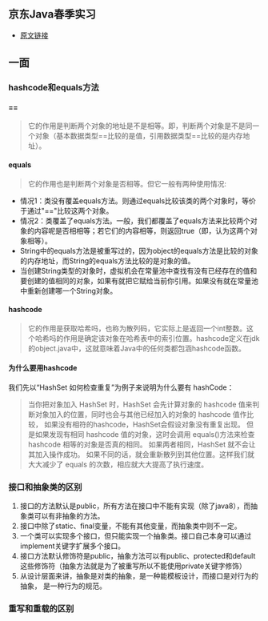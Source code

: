 ## 京东Java春季实习
- [原文链接](https://www.nowcoder.com/discuss/413662)

## 一面

### hashcode和equals方法
#### ==
> 它的作用是判断两个对象的地址是不是相等。即，判断两个对象是不是同一个对象（基本数据类型==比较的是值，引用数据类型==比较的是内存地址）。

#### equals
> 它的作用也是判断两个对象是否相等。但它一般有两种使用情况:
- 情况1：类没有覆盖equals方法。则通过equals比较该类的两个对象时，等价于通过"=="比较这两个对象。
- 情况2：类覆盖了equals方法。一般，我们都覆盖了equals方法来比较两个对象的内容呢是否相相等；若它们的内容相等，则返回true（即，认为这两个对象相等）。
- String中的equals方法是被重写过的，因为object的equals方法是比较的对象的内存地址，而String的equals方法比较的是对象的值。
- 当创建String类型的对象时，虚拟机会在常量池中查找有没有已经存在的值和要创建的值相同的对象，如果有就把它赋给当前你引用。如果没有就在常量池中重新创建哪一个String对象。

#### hashcode
> 它的作用是获取哈希吗，也称为散列码，它实际上是返回一个int整数。这个哈希吗的作用是确定该对象在哈希表中的索引位置。hashcode定义在jdk的object.java中，这就意味着Java中的任何类都包涵hashcode函数。

#### 为什么要用hashcode
我们先以“HashSet 如何检查重复”为例子来说明为什么要有 hashCode： 
> 当你把对象加入 HashSet 时，HashSet 会先计算对象的 hashcode 值来判断对象加入的位置，同时也会与其他已经加入的对象的 hashcode 值作比较，
> 如果没有相符的hashcode，HashSet会假设对象没有重复出现。
> 但是如果发现有相同 hashcode 值的对象，这时会调用 equals()方法来检查 hashcode 相等的对象是否真的相同。
> 如果两者相同，HashSet 就不会让其加入操作成功。
> 如果不同的话，就会重新散列到其他位置。这样我们就大大减少了 equals 的次数，相应就大大提高了执行速度。

### 接口和抽象类的区别
1. 接口的方法默认是public，所有方法在接口中不能有实现（除了java8），而抽象类可以有非抽象的方法。
2. 接口中除了static、final变量，不能有其他变量，而抽象类中则不一定。
3. 一个类可以实现多个接口，但只能实现一个抽象类。接口自己本身可以通过implement关键字扩展多个接口。
4. 接口方法默认修饰符是public，抽象方法可以有public、protected和default这些修饰符（抽象方法就是为了被重写所以不能使用private关键字修饰）
5. 从设计层面来讲，抽象是对类的抽象，是一种能模板设计，而接口是对行为的抽象， 是一种行为的规范。

### 重写和重载的区别

